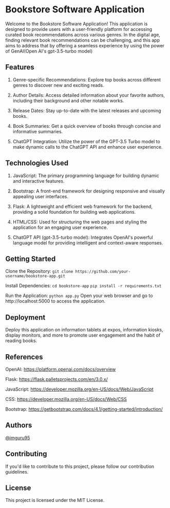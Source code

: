 # Bookstore Software Application
Welcome to the Bookstore Software Application! This application is designed to provide users with a user-friendly platform for accessing curated book recommendations across various genres. In the digital age, finding relevant book recommendations can be challenging, and this app aims to address that by offering a seamless experience by using the power of GenAI(Open AI's gpt-3.5-turbo model)

## Features
1. Genre-specific Recommendations: Explore top books across different genres to discover new and exciting reads.

2. Author Details: Access detailed information about your favorite authors, including their background and other notable works.

3. Release Dates: Stay up-to-date with the latest releases and upcoming books.

4. Book Summaries: Get a quick overview of books through concise and informative summaries.

5. ChatGPT Integration: Utilize the power of the GPT-3.5 Turbo model to make dynamic calls to the ChatGPT API and enhance user experience.

## Technologies Used
1. JavaScript: The primary programming language for building dynamic and interactive features.

2. Bootstrap: A front-end framework for designing responsive and visually appealing user interfaces.

3. Flask: A lightweight and efficient web framework for the backend, providing a solid foundation for building web applications.

4. HTML/CSS: Used for structuring the web pages and styling the application for an engaging user experience.

5. ChatGPT API (gpt-3.5-turbo model): Integrates OpenAI's powerful language model for providing intelligent and context-aware responses.

## Getting Started
Clone the Repository:
`git clone https://github.com/your-username/bookstore-app.git`

Install Dependencies:
`cd bookstore-app`
`pip install -r requirements.txt`

Run the Application:
`python app.py`
Open your web browser and go to http://localhost:5000 to access the application.

## Deployment
Deploy this application on information tablets at expos, information kiosks, display monitors, and more to promote user engagement and the habit of reading books.

## References
OpenAI: https://platform.openai.com/docs/overview

Flask: https://flask.palletsprojects.com/en/3.0.x/

JavaScript: https://developer.mozilla.org/en-US/docs/Web/JavaScript

CSS: https://developer.mozilla.org/en-US/docs/Web/CSS

Bootstrap: https://getbootstrap.com/docs/4.1/getting-started/introduction/

## Authors
[@imguru95](https://github.com/imguru95)

## Contributing
If you'd like to contribute to this project, please follow our contribution guidelines.

## License
This project is licensed under the MIT License.
